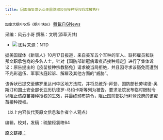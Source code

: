 ```yaml
---
title: 因面临集体诉讼美国防部疫苗接种授权恐难被执行
---
```

`加拿大枫叶农场《枫叶快讯》` [轉載自GNews](https://gnews.org/zh-hans/1602025/)

采编：风云小哥   撰稿：文明(添草灭共)

- ![](https://assets.gnews.org/wp-content/uploads/2021/10/wj.jpg)
图片来源：NTD


据美国媒体《新唐人》10月17日报道，来自美军五个军种的军人、联邦雇员和联邦文职承包商的多名人士，针对【国防部新冠病毒疫苗接种规定】进行了集体诉讼：原告提出的【疫苗接种宗教豁免】请求被当局拒绝，并且因寻求该豁免而遭到不光彩退伍、军事法庭起诉、解雇及其他方面的“威胁”。 

该诉状已提交至佛罗里达州中区地方法院，并将总统乔-拜登、国防部长劳埃德-奥斯汀和国土安全部长亚历杭德罗-马约卡斯等列为被告。要求法院发布临时限制令以阻止该疫苗接种授权的生效，并最终颁布禁令，阻止国防部执行拜登政府的该疫苗接种授权。

（以上内容仅代表原文信息和作者个人观点）

编辑，校对，发稿：硫酸羟氯喹64

[原文链接：](https://www.ntd.com/pentagon-faces-class-action-lawsuit-over-vaccine-mandates-on-military-federal-employees-and-contractors_689876.html)
